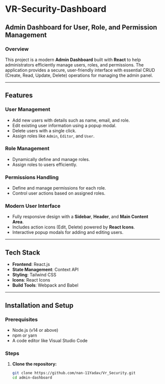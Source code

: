 # **VR-Security-Dashboard**

## **Admin Dashboard for User, Role, and Permission Management**

### **Overview**
This project is a modern **Admin Dashboard** built with **React** to help administrators efficiently manage users, roles, and permissions. The application provides a secure, user-friendly interface with essential CRUD (Create, Read, Update, Delete) operations for managing the admin panel.

---

## **Features**

### **User Management**
- Add new users with details such as name, email, and role.
- Edit existing user information using a popup modal.
- Delete users with a single click.
- Assign roles like `Admin`, `Editor`, and `User`.

### **Role Management**
- Dynamically define and manage roles.
- Assign roles to users efficiently.

### **Permissions Handling**
- Define and manage permissions for each role.
- Control user actions based on assigned roles.

### **Modern User Interface**
- Fully responsive design with a **Sidebar**, **Header**, and **Main Content Area**.
- Includes action icons (Edit, Delete) powered by **React Icons**.
- Interactive popup modals for adding and editing users.

---

## **Tech Stack**
- **Frontend**: React.js
- **State Management**: Context API
- **Styling**: Tailwind CSS
- **Icons**: React Icons
- **Build Tools**: Webpack and Babel

---

## **Installation and Setup**

### **Prerequisites**
- Node.js (v14 or above)
- npm or yarn
- A code editor like Visual Studio Code

### **Steps**
1. **Clone the repository:**
   ```bash
   git clone https://github.com/nan-11Yadav/Vr_Security.git
   cd admin-dashboard

   
